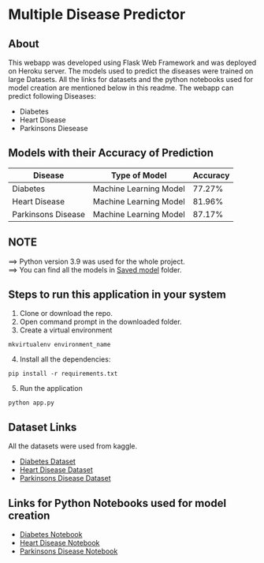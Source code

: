 # Multiple Disease Predictor

## About

This webapp was developed using Flask Web Framework and was deployed on Heroku server. The models used to predict the diseases were trained on large Datasets. All the links for datasets and the python notebooks used for model creation are mentioned below in this readme. The webapp can predict following Diseases:

- Diabetes
- Heart Disease
- Parkinsons Diesease

## Models with their Accuracy of Prediction

| Disease        | Type of Model            | Accuracy |
| -------------- | ------------------------ | -------- |
| Diabetes       | Machine Learning Model   | 77.27%  |
| Heart Disease  | Machine Learning Model   | 81.96%  |
| Parkinsons Disease  | Machine Learning Model   | 87.17%   |

## NOTE

==> Python version 3.9 was used for the whole project.<br>
==> You can find all the models in [Saved model](https://github.com/csoren66/Multiple-Diseases-Prediction/tree/main/Saved%20model) folder.

## Steps to run this application in your system

1. Clone or download the repo.
2. Open command prompt in the downloaded folder.
3. Create a virtual environment

```
mkvirtualenv environment_name
```

4. Install all the dependencies:

```
pip install -r requirements.txt
```

5. Run the application

```
python app.py
```

## Dataset Links

All the datasets were used from kaggle.

- [Diabetes Dataset](https://www.kaggle.com/uciml/pima-indians-diabetes-database)
- [Heart Disease Dataset](https://www.kaggle.com/ronitf/heart-disease-uci)
- [Parkinsons Disease Dataset](https://www.kaggle.com/datasets/vikasukani/parkinsons-disease-data-set)


## Links for Python Notebooks used for model creation

- [Diabetes Notebook](https://github.com/csoren66/Multiple-Diseases-Prediction/blob/main/Notebook/Multiple_disease_prediction_system_diabetes.ipynb)
- [Heart Disease Notebook](https://github.com/csoren66/Multiple-Diseases-Prediction/blob/main/Notebook/Multiple_disease_prediction_system_heart.ipynb)
- [Parkinsons Disease Notebook](https://github.com/csoren66/Multiple-Diseases-Prediction/blob/main/Notebook/Multiple_disease_prediction_system_parkinsons.ipynb)
